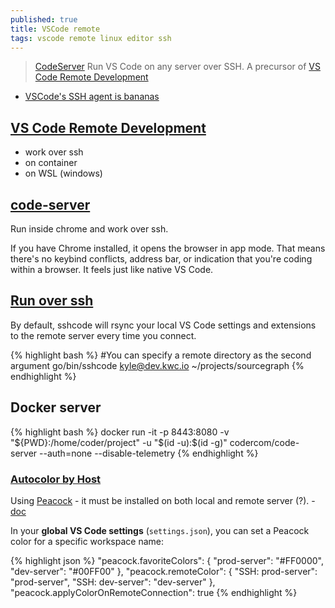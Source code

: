 ```yaml
---
published: true
title: VSCode remote
tags: vscode remote linux editor ssh
---
```

>  [CodeServer](https://github.com/cdr/code-server) Run VS Code on any server over SSH. A precursor of [VS Code Remote Development](https://code.visualstudio.com/docs/remote/remote-overview)

- [VSCode's SSH agent is bananas](https://news.ycombinator.com/item?id=42979467)

## [VS Code Remote Development](https://code.visualstudio.com/docs/remote/remote-overview)
- work over ssh
- on container
- on WSL (windows)

## [code-server](https://github.com/cdr/code-server)
Run inside chrome and work over ssh.

If you have Chrome installed, it opens the browser in app mode. That means there's no keybind conflicts, address bar, or indication that you're coding within a browser. It feels just like native VS Code.

## [Run over ssh](https://github.com/cdr/sshcode)

By default, sshcode will rsync your local VS Code settings and extensions to the remote server every time you connect.

{% highlight bash %}
#You can specify a remote directory as the second argument
go/bin/sshcode kyle@dev.kwc.io ~/projects/sourcegraph
{% endhighlight %}

## Docker server

{% highlight bash %}
docker run -it -p 8443:8080 -v "${PWD}:/home/coder/project"  -u "$(id -u):$(id -g)" codercom/code-server --auth=none --disable-telemetry
{% endhighlight %}

### [Autocolor by Host](https://chatgpt.com/share/681c977c-d934-800d-9a5a-1dda473d08e2)

Using [Peacock](https://marketplace.visualstudio.com/items/?itemName=johnpapa.vscode-peacock) - it must be installed on both local and remote server (?). - [doc](https://www.peacockcode.dev/guide/#overview)

In your **global VS Code settings** (`settings.json`), you can set a Peacock color for a specific workspace name:

{% highlight json %}
"peacock.favoriteColors": {
    "prod-server": "#FF0000",
    "dev-server": "#00FF00"
},
"peacock.remoteColor": {
    "SSH: prod-server": "prod-server",
    "SSH: dev-server": "dev-server"
},
"peacock.applyColorOnRemoteConnection": true
{% endhighlight %}
